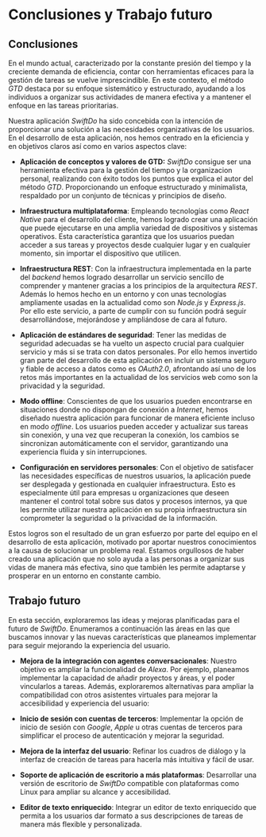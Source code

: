 # Conclusiones y Trabajo futuro

## Conclusiones

En el mundo actual, caracterizado por la constante presión del tiempo y la creciente demanda de eficiencia, contar con herramientas eficaces para la gestión de tareas se vuelve imprescindible. En este contexto, el método *GTD* destaca por su enfoque sistemático y estructurado, ayudando a los individuos a organizar sus actividades de manera efectiva y a mantener el enfoque en las tareas prioritarias.

Nuestra aplicación *SwiftDo* ha sido concebida con la intención de proporcionar una solución a las necesidades organizativas de los usuarios. En el desarrollo de esta aplicación, nos hemos centrado en la eficiencia y en objetivos claros así como en varios aspectos clave:

- **Aplicación de conceptos y valores de GTD:**  *SwiftDo* consigue ser una herramienta efectiva para la gestión del tiempo y la organizacion personal, realizando con éxito todos los puntos que explica el autor del método *GTD*. Proporcionando un enfoque estructurado y minimalista, respaldado por un conjunto de técnicas y principios de diseño.

- **Infraestructura multiplataforma**: Empleando tecnologías como *React Native* para el desarrollo del cliente, hemos logrado crear una aplicación que puede ejecutarse en una amplia variedad de dispositivos y sistemas operativos. Esta característica garantiza que los usuarios puedan acceder a sus tareas y proyectos desde cualquier lugar y en cualquier momento, sin importar el dispositivo que utilicen.

- **Infraestructura REST**: Con la infraestructura implementada en la parte del *backend* hemos logrado desarrollar un servicio sencillo de comprender y mantener gracias a los principios de la arquitectura *REST*. Además lo hemos hecho en un entorno y con unas tecnologías ampliamente usadas en la actualidad como son *Node.js* y *Express.js*. Por ello este servicio, a parte de cumplir con su función podrá seguir desarrollándose, mejorándose y ampliándose de cara al futuro.

- **Aplicación de estándares de seguridad**: Tener las medidas de seguridad adecuadas se ha vuelto un aspecto crucial para cualquier servicio y más si se trata con datos personales. Por ello hemos invertido gran parte del desarrollo de esta aplicación en incluir un sistema seguro y fiable de acceso a datos como es *OAuth2.0*, afrontando así uno de los retos más importantes en la actualidad de los servicios web como son la privacidad y la seguridad.

- **Modo offline**: Conscientes de que los usuarios pueden encontrarse en situaciones donde no dispongan de conexión a *Internet*, hemos diseñado nuestra aplicación para funcionar de manera eficiente incluso en modo *offline*. Los usuarios pueden acceder y actualizar sus tareas sin conexión, y una vez que recuperan la conexión, los cambios se sincronizan automáticamente con el servidor, garantizando una experiencia fluida y sin interrupciones.

- **Configuración en servidores personales**: Con el objetivo de satisfacer las necesidades específicas de nuestros usuarios, la aplicación puede ser desplegada y gestionada en cualquier infraestructura. Esto es especialmente útil para empresas u organizaciones que deseen mantener el control total sobre sus datos y procesos internos, ya que les permite utilizar nuestra aplicación en su propia infraestructura sin comprometer la seguridad o la privacidad de la información.

Estos logros son el resultado de un gran esfuerzo por parte del equipo en el desarrollo de esta aplicación, motivado por aportar nuestros conocimientos a la causa de solucionar un problema real. Estamos orgullosos de haber creado una aplicación que no solo ayuda a las personas a organizar sus vidas de manera más efectiva, sino que también les permite adaptarse y prosperar en un entorno en constante cambio.

## Trabajo futuro

En esta sección, exploraremos las ideas y mejoras planificadas para el futuro de *SwiftDo*. Enumeramos a continuación las áreas en las que buscamos innovar y las nuevas características que planeamos implementar para seguir mejorando la experiencia del usuario.

- **Mejora de la integración con agentes conversacionales**: Nuestro objetivo es ampliar la funcionalidad de *Alexa*. Por ejemplo, planeamos implementar la capacidad de añadir proyectos y áreas, y el poder vincularlos a tareas. Además, exploraremos alternativas para ampliar la compatibilidad con otros asistentes virtuales para mejorar la accesibilidad y experiencia del usuario:

- **Inicio de sesión con cuentas de terceros**: Implementar la opción de inicio de sesión con *Google*, *Apple* u otras cuentas de terceros para simplificar el proceso de autenticación y mejorar la seguridad.

- **Mejora de la interfaz del usuario**: Refinar los cuadros de diálogo y la interfaz de creación de tareas para hacerla más intuitiva y fácil de usar.

- **Soporte de aplicación de escritorio a más plataformas**: Desarrollar una versión de escritorio de *SwiftDo* compatible con plataformas como Linux para ampliar su alcance y accesibilidad.

- **Editor de texto enriquecido**: Integrar un editor de texto enriquecido que permita a los usuarios dar formato a sus descripciones de tareas de manera más flexible y personalizada.